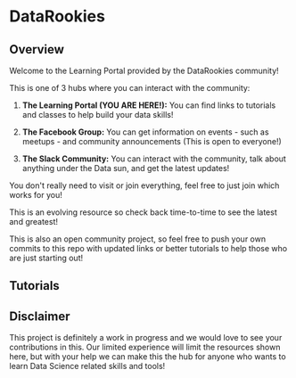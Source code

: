 # DataRookies

## Overview

Welcome to the Learning Portal provided by the DataRookies community!  

This is one of 3 hubs where you can interact with the community:
1. **The Learning Portal (YOU ARE HERE!):** You can find links to tutorials and classes to help build your data skills!

2. **The Facebook Group:** You can get information on events - such as meetups - and community announcements (This is open to everyone!)

3. **The Slack Community:** You can interact with the community, talk about anything under the Data sun, and get the latest updates!

You don't really need to visit or join everything, feel free to just join which works for you!

This is an evolving resource so check back time-to-time to see the latest and greatest!

This is also an open community project, so feel free to push your own commits to this repo with updated links or better tutorials to help those who are just starting out!

## Tutorials



## Disclaimer

This project is definitely a work in progress and we would love to see your contributions in this. Our limited experience will limit the resources shown here, but with your help we can make this the hub for anyone who wants to learn Data Science related skills and tools!
